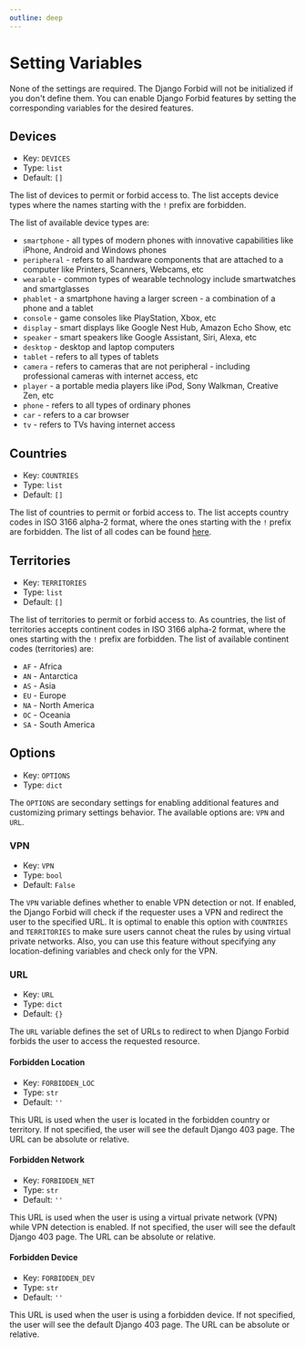 ```yaml
---
outline: deep
---
```


# Setting Variables

None of the settings are required. The Django Forbid will not be initialized if you don't define them. You can enable
Django Forbid features by setting the corresponding variables for the desired features.

## Devices

- Key: `DEVICES`
- Type: `list`
- Default: `[]`

The list of devices to permit or forbid access to. The list accepts device types where the names starting with the `!`
prefix are forbidden.

The list of available device types are:

- `smartphone` - all types of modern phones with innovative capabilities like iPhone, Android and Windows phones
- `peripheral` - refers to all hardware components that are attached to a computer like Printers, Scanners, Webcams, etc
- `wearable` - common types of wearable technology include smartwatches and smartglasses
- `phablet` - a smartphone having a larger screen - a combination of a phone and a tablet
- `console` - game consoles like PlayStation, Xbox, etc
- `display` - smart displays like Google Nest Hub, Amazon Echo Show, etc
- `speaker` - smart speakers like Google Assistant, Siri, Alexa, etc
- `desktop` - desktop and laptop computers
- `tablet` - refers to all types of tablets
- `camera` - refers to cameras that are not peripheral - including professional cameras with internet access, etc
- `player` - a portable media players like iPod, Sony Walkman, Creative Zen, etc
- `phone` - refers to all types of ordinary phones
- `car` - refers to a car browser
- `tv` - refers to TVs having internet access

## Countries

- Key: `COUNTRIES`
- Type: `list`
- Default: `[]`

The list of countries to permit or forbid access to. The list accepts country codes in ISO 3166 alpha-2 format, where
the ones starting with the `!` prefix are forbidden. The list of all codes can be
found [here](https://www.iban.com/country-codes).

## Territories

- Key: `TERRITORIES`
- Type: `list`
- Default: `[]`

The list of territories to permit or forbid access to. As countries, the list of territories accepts continent codes in
ISO 3166 alpha-2 format, where the ones starting with the `!` prefix are forbidden. The list of available continent
codes (territories) are:

- `AF` - Africa
- `AN` - Antarctica
- `AS` - Asia
- `EU` - Europe
- `NA` - North America
- `OC` - Oceania
- `SA` - South America

## Options

- Key: `OPTIONS`
- Type: `dict`

The `OPTIONS` are secondary settings for enabling additional features and customizing primary settings behavior. The
available options are: `VPN` and `URL`.

### VPN

- Key: `VPN`
- Type: `bool`
- Default: `False`

The `VPN` variable defines whether to enable VPN detection or not. If enabled, the Django Forbid will check if the
requester uses a VPN and redirect the user to the specified URL. It is optimal to enable this option with `COUNTRIES`
and `TERRITORIES` to make sure users cannot cheat the rules by using virtual private networks. Also, you can use this
feature without specifying any location-defining variables and check only for the VPN.

### URL

- Key: `URL`
- Type: `dict`
- Default: `{}`

The `URL` variable defines the set of URLs to redirect to when Django Forbid forbids the user to access the requested
resource.

#### Forbidden Location

- Key: `FORBIDDEN_LOC`
- Type: `str`
- Default: `''`

This URL is used when the user is located in the forbidden country or territory. If not specified, the user will see
the default Django 403 page. The URL can be absolute or relative.

#### Forbidden Network

- Key: `FORBIDDEN_NET`
- Type: `str`
- Default: `''`

This URL is used when the user is using a virtual private network (VPN) while VPN detection is enabled. If not
specified, the user will see the default Django 403 page. The URL can be absolute or relative.

#### Forbidden Device

- Key: `FORBIDDEN_DEV`
- Type: `str`
- Default: `''`

This URL is used when the user is using a forbidden device. If not specified, the user will see the default Django 403
page. The URL can be absolute or relative.
